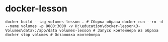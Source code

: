 # docker-lesson

``
docker build --tag volumes-lesson . # Сборка образа
docker run --rm -d --name volumes -p 8080:3000 -v H:\education\docker-lesson\3-Volumes\data\:/app/data volumes-lesson # Запуск контейнера из образа
docker stop volumes # Остановка контейнера
``